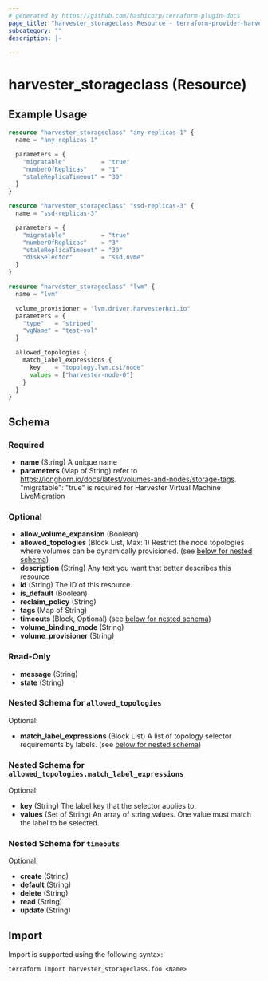 ```yaml
---
# generated by https://github.com/hashicorp/terraform-plugin-docs
page_title: "harvester_storageclass Resource - terraform-provider-harvester"
subcategory: ""
description: |-
  
---
```


# harvester_storageclass (Resource)



## Example Usage

```terraform
resource "harvester_storageclass" "any-replicas-1" {
  name = "any-replicas-1"

  parameters = {
    "migratable"          = "true"
    "numberOfReplicas"    = "1"
    "staleReplicaTimeout" = "30"
  }
}

resource "harvester_storageclass" "ssd-replicas-3" {
  name = "ssd-replicas-3"

  parameters = {
    "migratable"          = "true"
    "numberOfReplicas"    = "3"
    "staleReplicaTimeout" = "30"
    "diskSelector"        = "ssd,nvme"
  }
}

resource "harvester_storageclass" "lvm" {
  name = "lvm"

  volume_provisioner = "lvm.driver.harvesterhci.io"
  parameters = {
    "type"   = "striped"
    "vgName" = "test-vol"
  }

  allowed_topologies {
    match_label_expressions {
      key    = "topology.lvm.csi/node"
      values = ["harvester-node-0"]
    }
  }
}
```

<!-- schema generated by tfplugindocs -->
## Schema

### Required

- **name** (String) A unique name
- **parameters** (Map of String) refer to https://longhorn.io/docs/latest/volumes-and-nodes/storage-tags. "migratable": "true" is required for Harvester Virtual Machine LiveMigration

### Optional

- **allow_volume_expansion** (Boolean)
- **allowed_topologies** (Block List, Max: 1) Restrict the node topologies where volumes can be dynamically provisioned. (see [below for nested schema](#nestedblock--allowed_topologies))
- **description** (String) Any text you want that better describes this resource
- **id** (String) The ID of this resource.
- **is_default** (Boolean)
- **reclaim_policy** (String)
- **tags** (Map of String)
- **timeouts** (Block, Optional) (see [below for nested schema](#nestedblock--timeouts))
- **volume_binding_mode** (String)
- **volume_provisioner** (String)

### Read-Only

- **message** (String)
- **state** (String)

<a id="nestedblock--allowed_topologies"></a>
### Nested Schema for `allowed_topologies`

Optional:

- **match_label_expressions** (Block List) A list of topology selector requirements by labels. (see [below for nested schema](#nestedblock--allowed_topologies--match_label_expressions))

<a id="nestedblock--allowed_topologies--match_label_expressions"></a>
### Nested Schema for `allowed_topologies.match_label_expressions`

Optional:

- **key** (String) The label key that the selector applies to.
- **values** (Set of String) An array of string values. One value must match the label to be selected.



<a id="nestedblock--timeouts"></a>
### Nested Schema for `timeouts`

Optional:

- **create** (String)
- **default** (String)
- **delete** (String)
- **read** (String)
- **update** (String)

## Import

Import is supported using the following syntax:

```shell
terraform import harvester_storageclass.foo <Name>
```
